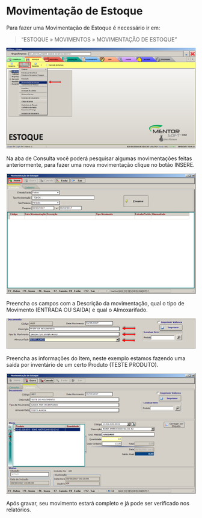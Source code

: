 # Movimentação de Estoque

Para fazer uma Movimentação de Estoque é necessário ir em: 
> “ESTOQUE » MOVIMENTOS » MOVIMENTAÇÃO DE ESTOQUE” 

![1](/img/movimentacao-estoque/1.png)

Na aba de Consulta você poderá pesquisar algumas movimentações feitas anteriormente, para fazer uma nova movimentação clique no botão INSERE.

![2](/img/movimentacao-estoque/2.png)

Preencha os campos com a Descrição da movimentação, qual o tipo de Movimento (ENTRADA OU SAIDA) e qual o Almoxarifado.

![3](/img/movimentacao-estoque/3.png)

Preencha as informações do Item, neste exemplo estamos fazendo uma saída por inventário de um certo Produto (TESTE PRODUTO).

![4](/img/movimentacao-estoque/4.png)

Após gravar, seu movimento estará completo e já pode ser verificado nos relatórios.